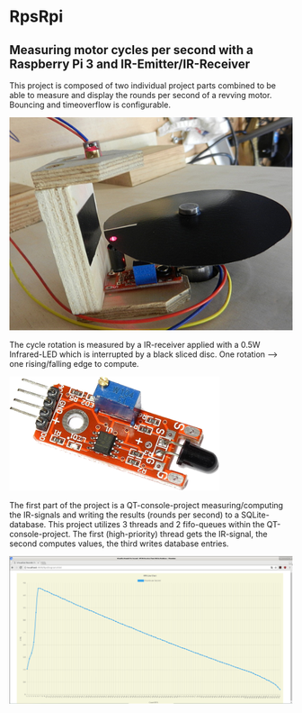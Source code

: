 # RpsRpi
## Measuring motor cycles per second with a Raspberry Pi 3 and IR-Emitter/IR-Receiver
This project is composed of two individual project parts combined to be able to measure and display the rounds per second of a revving motor. Bouncing and timeoverflow is configurable.

![IR Receiver|512x397,20%](images/ir_measurement.jpg)

The cycle rotation is measured by a IR-receiver applied with a 0.5W Infrared-LED which is interrupted by a black sliced disc. One rotation --> one rising/falling edge to compute.

![Rounds per Second](images/ir_receiver.png)

The first part of the project is a QT-console-project measuring/computing the IR-signals and writing the results (rounds per second) to a SQLite-database. This project utilizes 3 threads and 2 fifo-queues within the QT-console-project. The first (high-priority) thread gets the IR-signal, the second computes values, the third writes database entries.

![Rounds per Second](images/rps_diagram.png)
